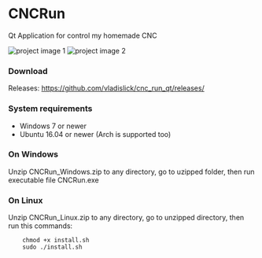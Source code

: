 # CNCRun
Qt Application for control my homemade CNC

![project image 1](https://github.com/vladislick/cnc_run_qt/raw/master/images/kde_look.png)
![project image 2](https://github.com/vladislick/cnc_run_qt/raw/master/images/kde_about_look.png)

### Download
Releases: https://github.com/vladislick/cnc_run_qt/releases/

### System requirements
- Windows 7 or newer
- Ubuntu 16.04 or newer (Arch is supported too)

### On Windows
Unzip CNCRun_Windows.zip to any directory, go to uzipped folder, then run executable file CNCRun.exe

### On Linux
Unzip CNCRun_Linux.zip to any directory, go to unzipped directory, then run this commands:
        
        chmod +x install.sh
        sudo ./install.sh
